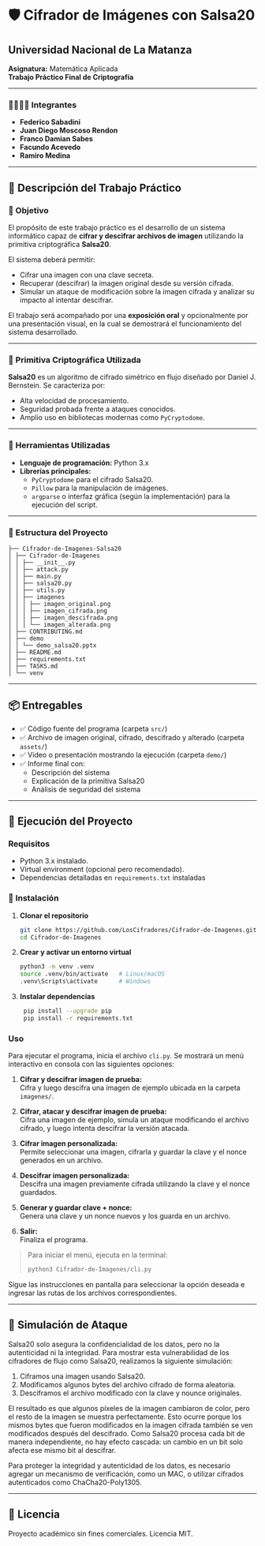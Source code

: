 # 🛡️ Cifrador de Imágenes con Salsa20

## **Universidad Nacional de La Matanza**  
**Asignatura:** Matemática Aplicada  
**Trabajo Práctico Final de Criptografía**

---
### 👨‍👩‍👦‍👦 Integrantes

- **Federico Sabadini**
- **Juan Diego Moscoso Rendon**
- **Franco Damian Sabes**
- **Facundo Acevedo**
- **Ramiro Medina**

---
## 📜 Descripción del Trabajo Práctico
### 🧠 Objetivo

El propósito de este trabajo práctico es el desarrollo de un sistema informático capaz de **cifrar y descifrar archivos de imagen** utilizando la primitiva criptográfica **Salsa20**.

El sistema deberá permitir:
- Cifrar una imagen con una clave secreta.
- Recuperar (descifrar) la imagen original desde su versión cifrada.
- Simular un ataque de modificación sobre la imagen cifrada y analizar su impacto al intentar descifrar.

El trabajo será acompañado por una **exposición oral** y opcionalmente por una presentación visual, en la cual se demostrará el funcionamiento del sistema desarrollado.

---

### 🔐 Primitiva Criptográfica Utilizada

**Salsa20** es un algoritmo de cifrado simétrico en flujo diseñado por Daniel J. Bernstein. Se caracteriza por:
- Alta velocidad de procesamiento.
- Seguridad probada frente a ataques conocidos.
- Amplio uso en bibliotecas modernas como `PyCryptodome`.

---

### 🧰 Herramientas Utilizadas

- **Lenguaje de programación:** Python 3.x
- **Librerías principales:**
    - `PyCryptodome` para el cifrado Salsa20.
    - `Pillow` para la manipulación de imágenes.
    - `argparse` o interfaz gráfica (según la implementación) para la ejecución del script.

---

### 📁 Estructura del Proyecto
```
├── Cifrador-de-Imagenes-Salsa20
│ ├── Cifrador-de-Imagenes
│ │ ├── __init__.py
│ │ ├── attack.py
│ │ ├── main.py
│ │ ├── salsa20.py
│ │ ├── utils.py
│ │ ├── imagenes
│ │ │ ├── imagen_original.png
│ │ │ ├── imagen_cifrada.png
│ │ │ ├── imagen_descifrada.png
│ │ │ └── imagen_alterada.png
│ ├── CONTRIBUTING.md
│ ├── demo
│ │ └── demo_salsa20.pptx
│ ├── README.md
│ ├── requirements.txt
│ ├── TASKS.md
│ └── venv

```

---

## 📦 Entregables

- ✅ Código fuente del programa (carpeta `src/`)
- ✅ Archivo de imagen original, cifrado, descifrado y alterado (carpeta `assets/`)
- ✅ Video o presentación mostrando la ejecución (carpeta `demo/`)
- ✅ Informe final con:
    - Descripción del sistema
    - Explicación de la primitiva Salsa20
    - Análisis de seguridad del sistema

---

## 🎯 Ejecución del Proyecto

### Requisitos
- Python 3.x instalado.
- Virtual environment (opcional pero recomendado).
- Dependencias detalladas en `requirements.txt` instaladas

### 🚀 Instalación

1. **Clonar el repositorio**
   ```bash
   git clone https://github.com/LosCifradores/Cifrador-de-Imagenes.git
   cd Cifrador-de-Imagenes
   ```

2. **Crear y activar un entorno virtual**
   ```bash
   python3 -m venv .venv
   source .venv/bin/activate   # Linux/macOS
   .venv\Scripts\activate      # Windows
   ```
3. **Instalar dependencias**
   ```bash
    pip install --upgrade pip
    pip install -r requirements.txt
    ```

### Uso

Para ejecutar el programa, inicia el archivo `cli.py`. Se mostrará un menú interactivo en consola con las siguientes opciones:

1. **Cifrar y descifrar imagen de prueba:**  
   Cifra y luego descifra una imagen de ejemplo ubicada en la carpeta `imagenes/`.

2. **Cifrar, atacar y descifrar imagen de prueba:**  
   Cifra una imagen de ejemplo, simula un ataque modificando el archivo cifrado, y luego intenta descifrar la versión atacada.

3. **Cifrar imagen personalizada:**  
   Permite seleccionar una imagen, cifrarla y guardar la clave y el nonce generados en un archivo.

4. **Descifrar imagen personalizada:**  
   Descifra una imagen previamente cifrada utilizando la clave y el nonce guardados.

5. **Generar y guardar clave + nonce:**  
   Genera una clave y un nonce nuevos y los guarda en un archivo.

6. **Salir:**  
   Finaliza el programa.

> Para iniciar el menú, ejecuta en la terminal:
> ```bash
> python3 Cifrador-de-Imagenes/cli.py
> ```

Sigue las instrucciones en pantalla para seleccionar la opción deseada e ingresar las rutas de los archivos correspondientes.

---

## 🧪 Simulación de Ataque
Salsa20 solo asegura la confidencialidad de los datos, pero no la autenticidad ni la integridad. Para mostrar esta vulnerabilidad de los cifradores de flujo como Salsa20, realizamos la siguiente simulación:

1. Ciframos una imagen usando Salsa20.
2. Modificamos algunos bytes del archivo cifrado de forma aleatoria.
3. Desciframos el archivo modificado con la clave y nounce originales.

El resultado es que algunos píxeles de la imagen cambiaron de color, pero el resto de la imagen se muestra perfectamente. Esto ocurre porque los mismos bytes que fueron modificados en la imagen cifrada también se ven modificados después del descifrado. Como Salsa20 procesa cada bit de manera independiente, no hay efecto cascada: un cambio en un bit solo afecta ese mismo bit al descifrar.

Para proteger la integridad y autenticidad de los datos, es necesario agregar un mecanismo de verificación, como un MAC, o utilizar cifrados autenticados como ChaCha20-Poly1305.

---

## 📄 Licencia

Proyecto académico sin fines comerciales. Licencia MIT.
